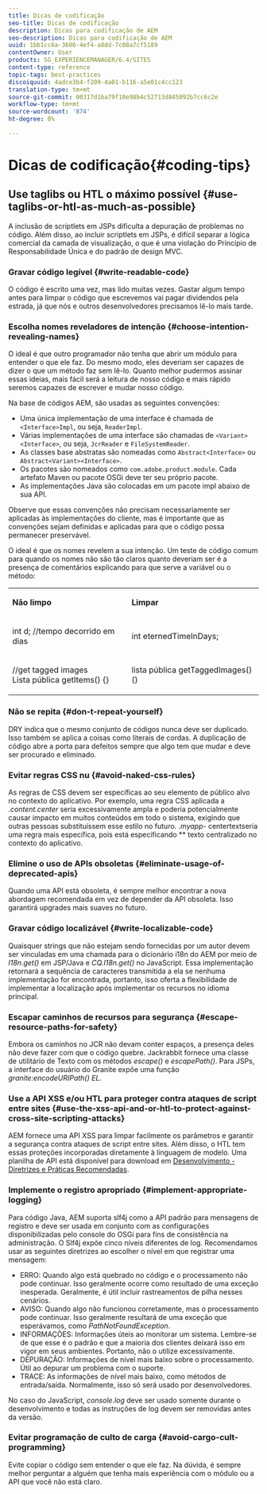 ```yaml
---
title: Dicas de codificação
seo-title: Dicas de codificação
description: Dicas para codificação de AEM
seo-description: Dicas para codificação de AEM
uuid: 1bb1cc6a-3606-4ef4-a8dd-7c08a7cf5189
contentOwner: User
products: SG_EXPERIENCEMANAGER/6.4/SITES
content-type: reference
topic-tags: best-practices
discoiquuid: 4adce3b4-f209-4a01-b116-a5e01c4cc123
translation-type: tm+mt
source-git-commit: 00317d1ba79f10e98b4c52713d845092b7cc6c2e
workflow-type: tm+mt
source-wordcount: '874'
ht-degree: 0%

---
```



# Dicas de codificação{#coding-tips}

## Use taglibs ou HTL o máximo possível {#use-taglibs-or-htl-as-much-as-possible}

A inclusão de scriptlets em JSPs dificulta a depuração de problemas no código. Além disso, ao incluir scriptlets em JSPs, é difícil separar a lógica comercial da camada de visualização, o que é uma violação do Princípio de Responsabilidade Única e do padrão de design MVC.

### Gravar código legível {#write-readable-code}

O código é escrito uma vez, mas lido muitas vezes. Gastar algum tempo antes para limpar o código que escrevemos vai pagar dividendos pela estrada, já que nós e outros desenvolvedores precisamos lê-lo mais tarde.

### Escolha nomes reveladores de intenção {#choose-intention-revealing-names}

O ideal é que outro programador não tenha que abrir um módulo para entender o que ele faz. Do mesmo modo, eles deveriam ser capazes de dizer o que um método faz sem lê-lo. Quanto melhor pudermos assinar essas ideias, mais fácil será a leitura de nosso código e mais rápido seremos capazes de escrever e mudar nosso código.

Na base de códigos AEM, são usadas as seguintes convenções:


* Uma única implementação de uma interface é chamada de `<Interface>Impl`, ou seja, `ReaderImpl`.
* Várias implementações de uma interface são chamadas de `<Variant><Interface>`, ou seja, `JcrReader` e `FileSystemReader`.
* As classes base abstratas são nomeadas como `Abstract<Interface>` ou `Abstract<Variant><Interface>`.
* Os pacotes são nomeados como `com.adobe.product.module`.  Cada artefato Maven ou pacote OSGi deve ter seu próprio pacote.
* As implementações Java são colocadas em um pacote impl abaixo de sua API.


Observe que essas convenções não precisam necessariamente ser aplicadas às implementações do cliente, mas é importante que as convenções sejam definidas e aplicadas para que o código possa permanecer preservável.

O ideal é que os nomes revelem a sua intenção. Um teste de código comum para quando os nomes não são tão claros quanto deveriam ser é a presença de comentários explicando para que serve a variável ou o método:

<table> 
 <tbody> 
  <tr> 
   <td><p><strong>Não limpo</strong></p> </td> 
   <td><p><strong>Limpar</strong></p> </td> 
  </tr> 
  <tr> 
   <td><p>int d; //tempo decorrido em dias</p> </td> 
   <td><p>int eternedTimeInDays;</p> </td> 
  </tr> 
  <tr> 
   <td><p>//get tagged images<br /> Lista pública getItems() {}</p> </td> 
   <td><p>lista pública getTaggedImages() () </p> </td> 
  </tr> 
 </tbody> 
</table>

### Não se repita {#don-t-repeat-yourself}

DRY indica que o mesmo conjunto de códigos nunca deve ser duplicado. Isso também se aplica a coisas como literais de cordas. A duplicação de código abre a porta para defeitos sempre que algo tem que mudar e deve ser procurado e eliminado.

### Evitar regras CSS nu {#avoid-naked-css-rules}

As regras de CSS devem ser específicas ao seu elemento de público alvo no contexto do aplicativo. Por exemplo, uma regra CSS aplicada a *.content.center* seria excessivamente ampla e poderia potencialmente causar impacto em muitos conteúdos em todo o sistema, exigindo que outras pessoas substituíssem esse estilo no futuro. *.myapp-* centertextseria uma regra mais específica, pois está especificando  ** texto centralizado no contexto do aplicativo.

### Elimine o uso de APIs obsoletas {#eliminate-usage-of-deprecated-apis}

Quando uma API está obsoleta, é sempre melhor encontrar a nova abordagem recomendada em vez de depender da API obsoleta. Isso garantirá upgrades mais suaves no futuro.

### Gravar código localizável {#write-localizable-code}

Quaisquer strings que não estejam sendo fornecidas por um autor devem ser vinculadas em uma chamada para o dicionário i18n do AEM por meio de *I18n.get()* em JSP/Java e *CQ.I18n.get()* no JavaScript. Essa implementação retornará a sequência de caracteres transmitida a ela se nenhuma implementação for encontrada, portanto, isso oferta a flexibilidade de implementar a localização após implementar os recursos no idioma principal.

### Escapar caminhos de recursos para segurança {#escape-resource-paths-for-safety}

Embora os caminhos no JCR não devam conter espaços, a presença deles não deve fazer com que o código quebre. Jackrabbit fornece uma classe de utilitário de Texto com os métodos *escape()* e *escapePath()*. Para JSPs, a interface do usuário do Granite expõe uma função *granite:encodeURIPath() EL*.

### Use a API XSS e/ou HTL para proteger contra ataques de script entre sites {#use-the-xss-api-and-or-htl-to-protect-against-cross-site-scripting-attacks}

AEM fornece uma API XSS para limpar facilmente os parâmetros e garantir a segurança contra ataques de script entre sites. Além disso, o HTL tem essas proteções incorporadas diretamente à linguagem de modelo. Uma planilha de API está disponível para download em [Desenvolvimento - Diretrizes e Práticas Recomendadas](/help/sites-developing/dev-guidelines-bestpractices.md).

### Implemente o registro apropriado {#implement-appropriate-logging}

Para código Java, AEM suporta slf4j como a API padrão para mensagens de registro e deve ser usada em conjunto com as configurações disponibilizadas pelo console do OSGi para fins de consistência na administração. O Slf4j expõe cinco níveis diferentes de log. Recomendamos usar as seguintes diretrizes ao escolher o nível em que registrar uma mensagem:

* ERRO: Quando algo está quebrado no código e o processamento não pode continuar. Isso geralmente ocorre como resultado de uma exceção inesperada. Geralmente, é útil incluir rastreamentos de pilha nesses cenários.
* AVISO: Quando algo não funcionou corretamente, mas o processamento pode continuar. Isso geralmente resultará de uma exceção que esperávamos, como *PathNotFoundException*.
* INFORMAÇÕES: Informações úteis ao monitorar um sistema. Lembre-se de que esse é o padrão e que a maioria dos clientes deixará isso em vigor em seus ambientes. Portanto, não o utilize excessivamente.
* DEPURAÇÃO: Informações de nível mais baixo sobre o processamento. Útil ao depurar um problema com o suporte.
* TRACE: As informações de nível mais baixo, como métodos de entrada/saída. Normalmente, isso só será usado por desenvolvedores.

No caso do JavaScript, *console.log* deve ser usado somente durante o desenvolvimento e todas as instruções de log devem ser removidas antes da versão.

### Evitar programação de culto de carga {#avoid-cargo-cult-programming}

Evite copiar o código sem entender o que ele faz. Na dúvida, é sempre melhor perguntar a alguém que tenha mais experiência com o módulo ou a API que você não está claro.
